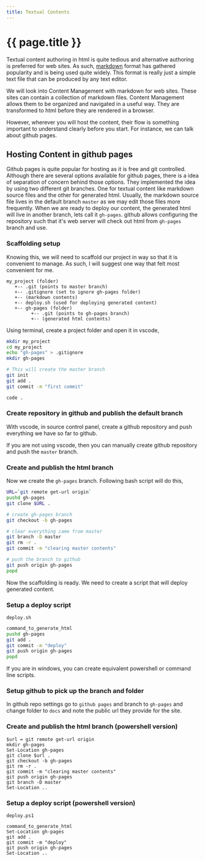 ```yaml
---
title: Textual Contents
---
```


# {{ page.title }}

Textual content authoring in html is quite tedious and alternative authoring is 
preferred for web sites.
As such, [markdown](https://www.markdownguide.org/getting-started/) format has 
gathered popularity and is being used quite widely. This format is really just a simple
text file that can be produced by any text editor.

We will look into Content Management with markdown for web sites. These sites can contain
a collection of markdown files. Content Management allows them to be organized and navigated
in a useful way. They are transformed to html before they are rendered in a browser.

However, wherever you will host the content, their flow is something important to
understand clearly before you start. For instance, we can talk about github pages.

## Hosting Content in github pages
Github pages is quite popular for hosting as it is free and git
controlled. Although there are several options available for github pages,
there is a idea of separation of concern behind those options.
They implemented the idea by using two different git branches. 
One for textual content like markdown source files and the
other for generated html. Usually, the markdown source file lives in the default branch
`master` as we may edit those files more frequently. When we are ready to deploy our
content, the generated html will live in another branch, lets call it `gh-pages`.
github allows configuring the repository such that it's web server will check out html
from `gh-pages` branch and use.

### Scaffolding setup
Knowing this, we will need to scaffold our project in way so that it is convenient
to manage. As such, I will suggest one way that felt most convenient for me.

```text
my_project (folder)
   +-- .git (points to master branch)
   +-- .gitignore (set to ignore gh-pages folder)
   +-- (markdown contents)
   +-- deploy.sh (used for deploying generated content)
   +-- gh-pages (folder)
         +-- .git (points to gh-pages branch)
         +-- (generated html contents)
```

Using terminal, create a project folder and open it in vscode,

```bash
mkdir my_project
cd my_project
echo "gh-pages" > .gitignore
mkdir gh-pages

# This will create the master branch
git init
git add .
git commit -m "first commit" 

code .
```
### Create repository in github and publish the default branch
With vscode, in source control panel, create a github repository and 
push everything we have so far to github. 

If you are not using vscode, then you can manually create github repository
and push the `master` branch.

### Create and publish the html branch
Now we create the `gh-pages` branch.
Following bash script will do this,
```bash
URL=`git remote get-url origin`
pushd gh-pages
git clone $URL .

# create gh-pages branch
git checkout -b gh-pages

# clear everything came from master 
git branch -D master
git rm -r .
git commit -m "clearing master contents"

# push the branch to github
git push origin gh-pages
popd
```

Now the scaffolding is ready. We need to create a script that will deploy
generated content.

### Setup a deploy script
`deploy.sh`
```bash
command_to_generate_html
pushd gh-pages
git add .
git commit -m "deploy"
git push origin gh-pages
popd
```

If you are in windows, you can create equivalent powershell or command line scripts.

### Setup github to pick up the branch and folder
In github repo settings go to `github pages` and
branch to `gh-pages` and change folder to `docs` and note the public url 
they provide for the site.


### Create and publish the html branch (powershell version)
```
$url = git remote get-url origin
mkdir gh-pages
Set-Location gh-pages
git clone $url .
git checkout -b gh-pages
git rm -r .
git commit -m "clearing master contents"
git push origin gh-pages
git branch -D master
Set-Location ..
```

### Setup a deploy script (powershell version)
`deploy.ps1`
```
command_to_generate_html
Set-Location gh-pages
git add .
git commit -m "deploy"
git push origin gh-pages
Set-Location ..
